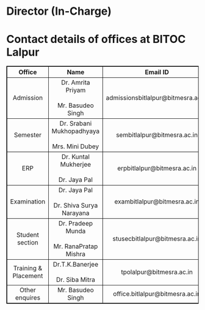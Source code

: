<html>
  <head>
    <title>Administration</title>
    <style>
      table, th, td {
        border: 1px solid black;
        border-collapse: collapse;
        text-align: center;
      }
      a:link, a:visited {
        text-decoration: none;
      }
    </style>
  </head>
  <body>
    <h1>Director (In-Charge)</h1>
    <h1 class="title">Contact details of offices at BITOC Lalpur</h1>
    <table>
      <tr>
        <th>Office</th>
        <th>Name</th>
        <th>Email ID</th>
      </tr>
      <tr>
        <td>Admission</td>
        <td>Dr. Amrita Priyam <br><br> Mr. Basudeo Singh</td>
        <td><a href = "mailto:admissionsbitlalpur@bitmesra.ac.in">admissionsbitlalpur@bitmesra.ac.in</a></td>
      </tr>
      <tr>
        <td>Semester</td>
        <td>Dr. Srabani Mukhopadhyaya <br><br> Mrs. Mini Dubey</td>
        <td><a href = "sembitlalpur@bitmesra.ac.in">sembitlalpur@bitmesra.ac.in</a></td>
      </tr>
      <tr>
        <td>ERP</td>
        <td>Dr. Kuntal Mukherjee <br><br> Dr. Jaya Pal</td>
        <td><a href = "erpbitlalpur@bitmesra.ac.in">erpbitlalpur@bitmesra.ac.in</a></td>
      </tr>
      <tr>
        <td>Examination</td>
        <td>Dr. Jaya Pal <br><br> Dr. Shiva Surya Narayana</td>
        <td><a href = "exambitlalpur@bitmesra.ac.in">exambitlalpur@bitmesra.ac.in</a></td>
      </tr>
      <tr>
        <td>Student section</td>
        <td>Dr. Pradeep Munda <br><br> Mr. RanaPratap Mishra</td>
        <td><a href = "stusecbitlalpur@bitmesra.ac.in">stusecbitlalpur@bitmesra.ac.in</a></td>
      </tr>
      <tr>
      <td>Training & Placement</td>
        <td>Dr.T.K.Banerjee <br><br> Dr. Siba Mitra</td>
        <td><a href = "tpolalpur@bitmesra.ac.in">tpolalpur@bitmesra.ac.in</a></td>
      </tr>
      <tr>
        <td>Other enquires</td>
        <td>Mr. Basudeo Singh</td>
        <td><a href = "office.bitlalpur@bitmesra.ac.in">office.bitlalpur@bitmesra.ac.in</a></td>
      </tr>
    </table>
  </body>
</html>